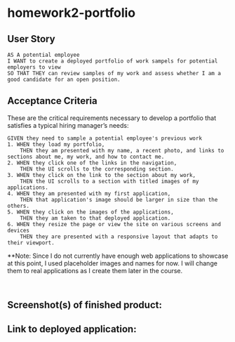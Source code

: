 # homework2-portfolio

## User Story

```
AS A potential employee
I WANT to create a deployed portfolio of work sampels for potential employers to view
SO THAT THEY can review samples of my work and assess whether I am a good candidate for an open position.
```


## Acceptance Criteria

These are the critical requirements necessary to develop a portfolio that satisfies a typical hiring manager’s needs:

```
GIVEN they need to sample a potential employee's previous work
1. WHEN they load my portfolio,
    THEN they am presented with my name, a recent photo, and links to sections about me, my work, and how to contact me.
2. WHEN they click one of the links in the navigation,
    THEN the UI scrolls to the corresponding section.
3. WHEN they click on the link to the section about my work,
    THEN the UI scrolls to a section with titled images of my applications.
4. WHEN they am presented with my first application,
    THEN that application's image should be larger in size than the others.
5. WHEN they click on the images of the applications,
    THEN they am taken to that deployed application.
6. WHEN they resize the page or view the site on various screens and devices
    THEN they are presented with a responsive layout that adapts to their viewport.
```

**Note: Since I do not currently have enough web applications to showcase at this point, I used placeholder images and names for now. I will change them to real applications as I create them later in the course.

```


```
## Screenshot(s) of finished product:







## Link to deployed application: 


